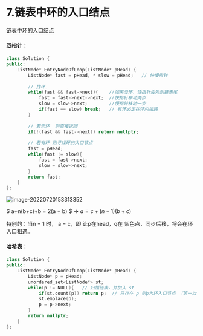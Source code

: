# 7.链表中环的入口结点

[链表中环的入口结点](<https://www.nowcoder.com/practice/253d2c59ec3e4bc68da16833f79a38e4?tpId=295&tags=&title=&difficulty=0&judgeStatus=0&rp=0&sourceUrl=%2Fexam%2Foj>)



#### 双指针：

```c++
class Solution {
public:
    ListNode* EntryNodeOfLoop(ListNode* pHead) {
        ListNode* fast = pHead, * slow = pHead;   // 快慢指针
        
        // 找环
        while(fast && fast->next){    //如果没环，快指针会先到链表尾
            fast = fast->next->next;  //快指针移动两步
            slow = slow->next;        //慢指针移动一步
            if(fast == slow) break;   // 有环必定在环内相遇
        }
        
        // 若无环  则直接返回
        if(!(fast && fast->next)) return nullptr;
        
        // 若有环 则寻找环的入口节点
        fast = pHead;
        while(fast != slow){
            fast = fast->next;
            slow = slow->next;
        }
        return fast;
    }
};
```

![image-20220720153313352](https://devil-picture-bed.oss-cn-shenzhen.aliyuncs.com/image/202207201533453.png)

$ a+n(b+c)+b = 2(a + b)  $   →   $a = c + (n-1)(b+c)$  &#x20;

特别的：当n = 1 时， a = c，即 让p在head，q在 紫色点，同步后移，将会在环入口相遇。



#### 哈希表：

```c++
class Solution {
public:
    ListNode* EntryNodeOfLoop(ListNode* pHead) {
        ListNode* p = pHead;
        unordered_set<ListNode*> st;
        while(p != NULL){   // 扫描链表，并加入 st
            if(st.count(p)) return p;  // 已存在 p 则p为环入口节点 （第一次遇到）
            st.emplace(p);
            p = p->next;
        }
        return nullptr;
    }
};
```
